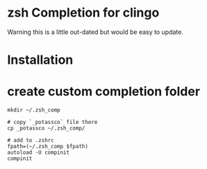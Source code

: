 # zsh Completion for clingo

Warning this is a little out-dated but would be easy to update.

# Installation

   # create custom completion folder
    mkdir ~/.zsh_comp

    # copy `_potassco` file there
    cp _potassco ~/.zsh_comp/

    # add to .zshrc
    fpath=(~/.zsh_comp $fpath)
    autoload -U compinit
    compinit
